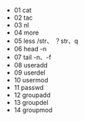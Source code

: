- 01 cat
- 02 tac
- 03 nl
- 04 more
- 05 less /str、 ？str、q
- 06 head -n
- 07 tail -n、-f
- 08 useradd 
- 09 userdel
- 10 usermod
- 11 passwd
- 12 groupadd
- 13 groupdel
- 14 groupmod
